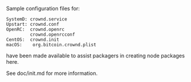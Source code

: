 Sample configuration files for:
```
SystemD: crownd.service
Upstart: crownd.conf
OpenRC:  crownd.openrc
         crownd.openrcconf
CentOS:  crownd.init
macOS:    org.bitcoin.crownd.plist
```
have been made available to assist packagers in creating node packages here.

See doc/init.md for more information.

